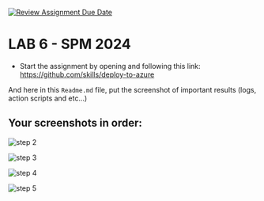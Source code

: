 [![Review Assignment Due Date](https://classroom.github.com/assets/deadline-readme-button-22041afd0340ce965d47ae6ef1cefeee28c7c493a6346c4f15d667ab976d596c.svg)](https://classroom.github.com/a/BcziKx-G)
# LAB 6 - SPM 2024

* Start the assignment by opening and following this link: https://github.com/skills/deploy-to-azure 

And here in this `Readme.md` file, put the screenshot of important results (logs, action scripts and etc...)

## Your screenshots in order:
![step 2](https://github.com/user-attachments/assets/d9e33806-ae04-461c-bf5e-d5dbb7f89e67)


![step 3 ](https://github.com/user-attachments/assets/80826c02-9966-473b-952c-39bf59f53454)

![step 4](https://github.com/user-attachments/assets/8e46aa2e-397b-40da-b900-fa6baad485a9)

![step 5](https://github.com/user-attachments/assets/a5c3bceb-d4e5-419a-a4ff-204572860ef9)
